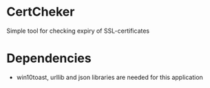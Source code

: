 # CertCheker
Simple tool for checking expiry of SSL-certificates


# Dependencies
* win10toast, urllib and json libraries are needed for this application
